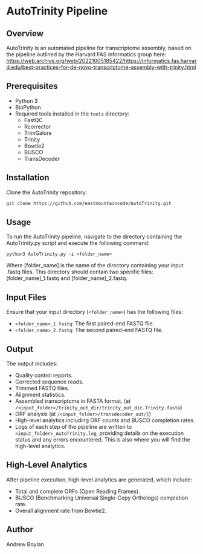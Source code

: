 # AutoTrinity Pipeline

## Overview
AutoTrinity is an automated pipeline for transcriptome assembly, based on the pipeline outlined by the Harvard FAS informatics group here: https://web.archive.org/web/20221005185422/https://informatics.fas.harvard.edu/best-practices-for-de-novo-transcriptome-assembly-with-trinity.html


## Prerequisites
- Python 3
- BioPython
- Required tools installed in the `tools` directory:
  - FastQC
  - Rcorrector
  - TrimGalore
  - Trinity
  - Bowtie2
  - BUSCO
  - TransDecoder

## Installation
Clone the AutoTrinity repository:
```bash
git clone https://github.com/eastmountaincode/AutoTrinity.git
```

## Usage
To run the AutoTrinity pipeline, navigate to the directory containing the AutoTrinity.py script and execute the following command:
```
python3 AutoTrinity.py -i <folder_name>
```
Where [folder_name] is the name of the directory containing your input .fastq files. This directory should contain two specific files: [folder_name]_1.fastq and [folder_name]_2.fastq.

## Input Files
Ensure that your input directory (`<folder_name>`) has the following files:

- `<folder_name>_1.fastq`: The first paired-end FASTQ file.
- `<folder_name>_2.fastq`: The second paired-end FASTQ file.

## Output
The output includes:

- Quality control reports.
- Corrected sequence reads.
- Trimmed FASTQ files.
- Alignment statistics.
- Assembled transcriptome in FASTA format. (at `/<input_folder>/trinity_out_dir/trinity_out_dir.Trinity.fasta`)
- ORF analysis (at `/<input_folder>/transdecoder_out/]`)
- High-level analytics including ORF counts and BUSCO completion rates.
- Logs of each step of the pipeline are written to `<input_folder>_AutoTrinity.log`, providing details on the execution status and any errors encountered. This is also where you will find the high-level analytics.

## High-Level Analytics
After pipeline execution, high-level analytics are generated, which include:

- Total and complete ORFs (Open Reading Frames).
- BUSCO (Benchmarking Universal Single-Copy Orthologs) completion rate.
- Overall alignment rate from Bowtie2.

## Author
Andrew Boylan
